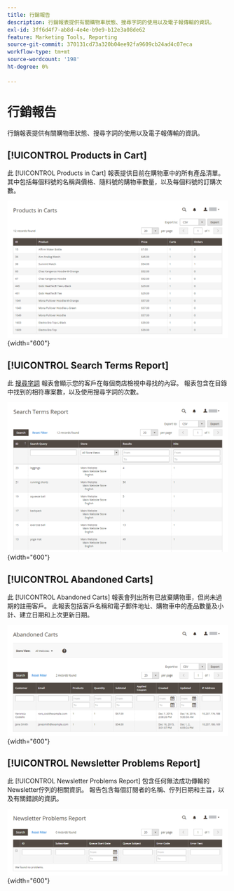 ```yaml
---
title: 行銷報告
description: 行銷報表提供有關購物車狀態、搜尋字詞的使用以及電子報傳輸的資訊。
exl-id: 3ff6d4f7-ab8d-4e4e-b9e9-b12e3a08de62
feature: Marketing Tools, Reporting
source-git-commit: 370131cd73a320b04ee92fa9609cb24ad4c07eca
workflow-type: tm+mt
source-wordcount: '198'
ht-degree: 0%

---
```


# 行銷報告

行銷報表提供有關購物車狀態、搜尋字詞的使用以及電子報傳輸的資訊。

## [!UICONTROL Products in Cart]

此 [!UICONTROL Products in Cart] 報表提供目前在購物車中的所有產品清單。 其中包括每個料號的名稱與價格、隨料號的購物車數量，以及每個料號的訂購次數。

![購物車報告中的產品](./assets/products-in-cart.png){width="600"}

## [!UICONTROL Search Terms Report]

此 [搜尋字詞](../catalog/search-terms.md#search-terms-report) 報表會顯示您的客戶在每個商店檢視中尋找的內容。 報表包含在目錄中找到的相符專案數，以及使用搜尋字詞的次數。

![搜尋詞報表](./assets/search-terms.png){width="600"}

## [!UICONTROL Abandoned Carts]

此 [!UICONTROL Abandoned Carts] 報表會列出所有已放棄購物車，但尚未過期的註冊客戶。 此報表包括客戶名稱和電子郵件地址、購物車中的產品數量及小計、建立日期和上次更新日期。

![捨棄的購物車報表](./assets/abandoned-carts.png){width="600"}

## [!UICONTROL Newsletter Problems Report]

此 [!UICONTROL Newsletter Problems Report] 包含任何無法成功傳輸的Newsletter佇列的相關資訊。 報告包含每個訂閱者的名稱、佇列日期和主旨，以及有關錯誤的資訊。

![Newsletter問題報告](./assets/newsletter-problems.png){width="600"}
